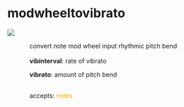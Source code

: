 
<a name=modwheeltovibrato></a><br>
# <b>modwheeltovibrato</b>
<img src="../images/modwheeltovibrato.png"><br>
<div style="display:inline-block;margin-left:50px;">
convert note mod wheel input rhythmic pitch bend<br/><br/>
<b>vibinterval</b>: rate of vibrato<br>

<b>vibrato</b>: amount of pitch bend<br>

<br>accepts: <font color=orange>notes</font> <br></div>
